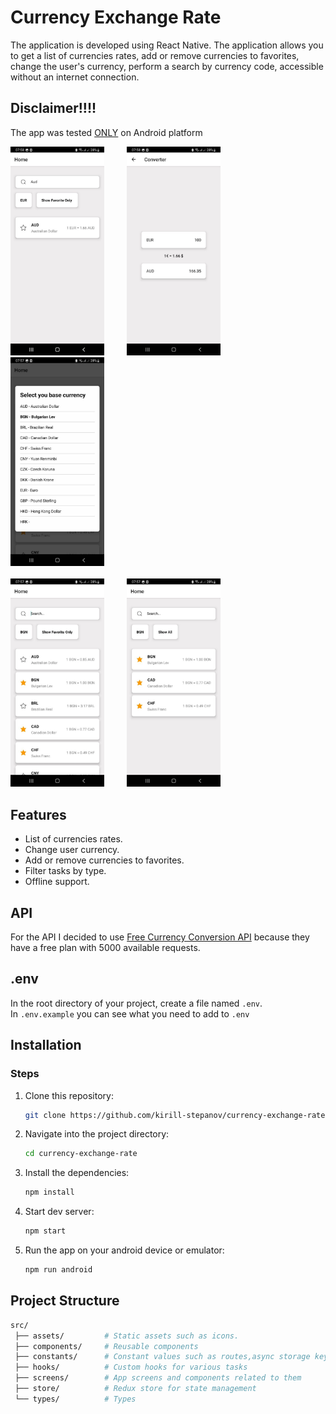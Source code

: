 # Currency Exchange Rate

The application is developed using React Native. The application allows you to get a list of currencies rates, add or remove currencies to favorites, change the user's currency, perform a search by currency code, accessible without an internet connection.

## Disclaimer!!!!

The app was tested <u>ONLY</u> on Android platform

<div>
   <img src="./src/assets/images/app_image1.png" alt="image" width="150"/>
    &emsp;&emsp;
   <img src="./src/assets/images/app_image2.png" alt="image" width="150"/>
    &emsp;&emsp;
    <img src="./src/assets/images/app_image3.png" alt="image" width="150"/>
</div>
<br />
<div>
    <img src="./src/assets/images/app_image4.png" alt="image" width="150"/>
    &emsp;&emsp;
    <img src="./src/assets/images/app_image5.png" alt="image" width="150"/>
</div>

## Features

- List of currencies rates.
- Change user currency.
- Add or remove currencies to favorites.
- Filter tasks by type.
- Offline support.

## API

For the API I decided to use [Free Currency Conversion API](https://freecurrencyapi.com/) because they have a free plan with 5000 available requests.

## .env

In the root directory of your project, create a file named `.env`.<br/>
In `.env.example` you can see what you need to add to `.env`

## Installation

<!-- ### Prerequisites

- [Flutter](https://flutter.dev/docs/get-started/install) installed on your system.
- [Dart](https://dart.dev/get-dart) installed.

#### My versions:

- Flutter 3.27.1
- Dart 3.6.0 -->

### Steps

1. Clone this repository:

   ```bash
   git clone https://github.com/kirill-stepanov/currency-exchange-rate.git
   ```

2. Navigate into the project directory:

   ```bash
   cd currency-exchange-rate
   ```

3. Install the dependencies:

   ```bash
   npm install
   ```

4. Start dev server:

   ```bash
   npm start
   ```

5. Run the app on your android device or emulator:

   ```bash
   npm run android
   ```

## Project Structure

```bash
src/
 ├── assets/         # Static assets such as icons.
 ├── components/     # Reusable components
 ├── constants/      # Constant values such as routes,async storage keys, etc.
 ├── hooks/          # Custom hooks for various tasks
 ├── screens/        # App screens and components related to them
 ├── store/          # Redux store for state management
 └── types/          # Types
```

